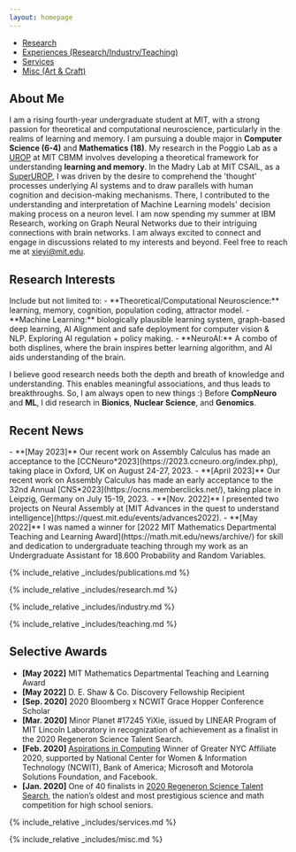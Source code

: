 ```yaml
---
layout: homepage
---
```

<nav class="sticky-nav">
  <ul>
    <li><a href="#research">Research</a></li>
    <li><a href="#research_exp">Experiences (Research/Industry/Teaching)</a></li>
    <li><a href="#services">Services</a></li>
    <li><a href="#misc">Misc (Art & Craft)</a></li>
  </ul>
</nav>

<h2 id="about">About Me</h2>

I am a rising fourth-year undergraduate student at MIT, with a strong passion for theoretical and computational neuroscience, particularly in the realms of learning and memory. I am pursuing a double major in **Computer Science (6-4)** and **Mathematics (18)**. My research in the Poggio Lab as a [UROP](https://cbmm.mit.edu/about/people/xie) at MIT CBMM involves developing a theoretical framework for understanding **learning and memory**. In the Madry Lab at MIT CSAIL, as a [SuperUROP](https://superurop.mit.edu/scholars/eva-yi-xie/), I was driven by the desire to comprehend the 'thought' processes underlying AI systems and to draw parallels with human cognition and decision-making mechanisms. There, I contributed to the understanding and interpretation of Machine Learning models' decision making process on a neuron level. I am now spending my summer at IBM Research, working on Graph Neural Networks due to their intriguing connections with brain networks. I am always excited to connect and engage in discussions related to my interests and beyond. Feel free to reach me at [xieyi@mit.edu](mailto:xieyi@mit.edu). 

<h2 id="research">Research Interests</h2>
Include but not limited to:
- **Theoretical/Computational Neuroscience:** learning, memory, cognition, population coding, attractor model.
- **Machine Learning:** biologically plausible learning system, graph-based deep learning, AI Alignment and safe deployment for computer vision & NLP. Exploring AI regulation + policy making.
- **NeuroAI:** A combo of both displines, where the brain inspires better learning algorithm, and AI aids understanding of the brain.

I believe good research needs both the depth and breath of knowledge and understanding. This enables meaningful associations, and thus leads to breakthroughs. So, I am always open to new things :) Before **CompNeuro** and **ML**, I did research in **Bionics**, **Nuclear Science**, and **Genomics**.

<h2 id="news">Recent News</h2>
- **[May 2023]** Our recent work on Assembly Calculus has made an acceptance to the [CCNeuro*2023](https://2023.ccneuro.org/index.php), taking place in Oxford, UK on August 24-27, 2023. 
- **[April 2023]** Our recent work on Assembly Calculus has made an early acceptance to the 32nd Annual [CNS*2023](https://ocns.memberclicks.net/), taking place in Leipzig, Germany on July 15-19, 2023. 
- **[Nov. 2022]** I presented two projects on Neural Assembly at [MIT Advances in the quest to understand intelligence](https://quest.mit.edu/events/advances2022).
- **[May 2022]** I was named a winner for [2022 MIT Mathematics Departmental Teaching and Learning Award](https://math.mit.edu/news/archive/) for skill and
  dedication to undergraduate teaching through my work as an Undergraduate Assistant for 18.600 Probability and Random Variables.

{% include_relative _includes/publications.md %}

{% include_relative _includes/research.md %}

{% include_relative _includes/industry.md %}

{% include_relative _includes/teaching.md %}

<h2 id="awards">Selective Awards</h2>

- **[May 2022]** MIT Mathematics Departmental Teaching and Learning Award
- **[May 2022]** D. E. Shaw & Co. Discovery Fellowship Recipient
- **[Sep. 2020]** 2020 Bloomberg x NCWIT Grace Hopper Conference Scholar
- **[Mar. 2020]** Minor Planet #17245 YiXie, issued by LINEAR Program of MIT Lincoln Laboratory in recognization of achievement as a finalist in the 2020 Regeneron Science Talent Search.
- **[Feb. 2020]** [Aspirations in Computing](https://www.aspirations.org/) Winner of Greater NYC Affiliate 2020, supported by National Center for Women & Information Technology (NCWIT), Bank of America; Microsoft and Motorola Solutions Foundation, and Facebook.
- **[Jan. 2020]** One of 40 finalists in [2020 Regeneron Science Talent Search](https://www.societyforscience.org/regeneron-sts/2020-finalists/), the nation’s oldest and most prestigious science and math competition for high school seniors.

{% include_relative _includes/services.md %}

{% include_relative _includes/misc.md %}
